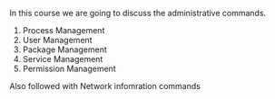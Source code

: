 In this course we are going to discuss the administrative commands.

  1. Process Management 
  2. User Management 
  3. Package Management 
  4. Service Management 
  5. Permission Management

Also followed with Network infomration commands